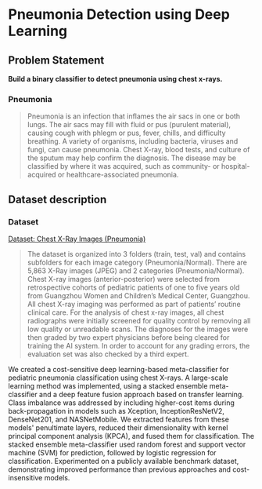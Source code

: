 # Pneumonia Detection using Deep Learning

## Problem Statement

**Build a binary classifier to detect pneumonia using chest x-rays.**

### Pneumonia

> Pneumonia is an infection that inflames the air sacs in one or both lungs. The air sacs may fill with fluid or pus (purulent material), causing cough with phlegm or pus, fever, chills, and difficulty breathing. A variety of organisms, including bacteria, viruses and fungi, can cause pneumonia. Chest X-ray, blood tests, and culture of the sputum may help confirm the diagnosis. The disease may be classified by where it was acquired, such as community- or hospital-acquired or healthcare-associated pneumonia.

## Dataset description

### Dataset

[Dataset: Chest X-Ray Images (Pneumonia)](https://www.kaggle.com/datasets/paultimothymooney/chest-xray-pneumonia)

> The dataset is organized into 3 folders (train, test, val) and contains subfolders for each image category (Pneumonia/Normal). There are 5,863 X-Ray images (JPEG) and 2 categories (Pneumonia/Normal).
> Chest X-ray images (anterior-posterior) were selected from retrospective cohorts of pediatric patients of one to five years old from Guangzhou Women and Children’s Medical Center, Guangzhou. All chest X-ray imaging was performed as part of patients’ routine clinical care. For the analysis of chest x-ray images, all chest radiographs were initially screened for quality control by removing all low quality or unreadable scans. The diagnoses for the images were then graded by two expert physicians before being cleared for training the AI system. In order to account for any grading errors, the evaluation set was also checked by a third expert.

We created a cost-sensitive deep learning-based meta-classifier for pediatric pneumonia classification using chest X-rays. A large-scale learning method was implemented, using a stacked ensemble meta-classifier and a deep feature fusion approach based on transfer learning. Class imbalance was addressed by including higher-cost items during back-propagation in models such as Xception, InceptionResNetV2, DenseNet201, and NASNetMobile. We extracted features from these models' penultimate layers, reduced their dimensionality with kernel principal component analysis (KPCA), and fused them for classification. The stacked ensemble meta-classifier used random forest and support vector machine (SVM) for prediction, followed by logistic regression for classification. Experimented on a publicly available benchmark dataset, demonstrating improved performance than previous approaches and cost-insensitive models.
